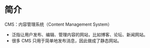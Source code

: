 # 简介

CMS：内容管理系统（Content Management System）
- 泛指让用户发布、编辑、管理内容的网站，比如博客、论坛、新闻网站。
- 很多 CMS 只用于简单地发布消息，因此做成了静态网站。
